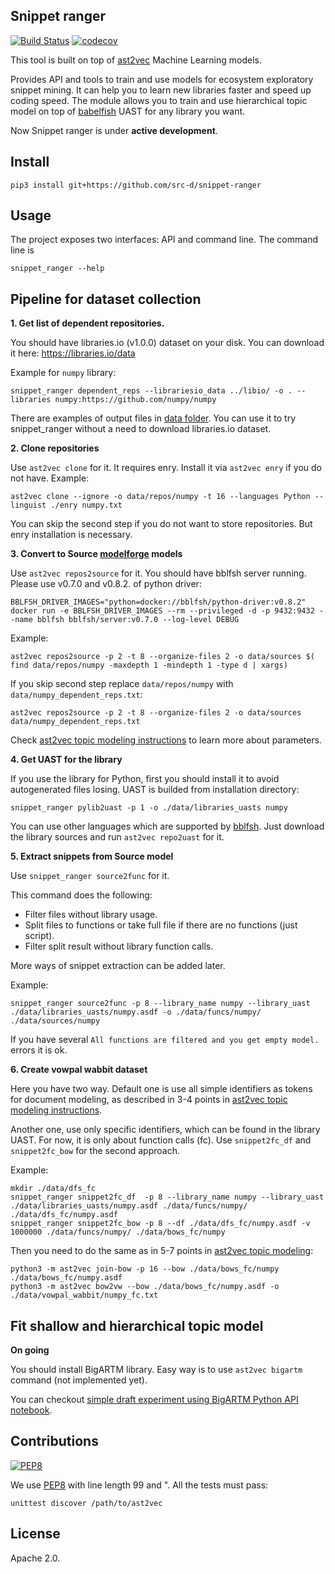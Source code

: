 ## Snippet ranger

[![Build Status](https://travis-ci.org/src-d/snippet-ranger.svg)](https://travis-ci.org/src-d/snippet-ranger) 
[![codecov](https://codecov.io/github/src-d/snippet-ranger/coverage.svg)](https://codecov.io/gh/src-d/snippet-ranger)

This tool is built on top of [ast2vec](https://github.com/src-d/ast2vec) Machine Learning models.

Provides API and tools to train and use models for ecosystem exploratory snippet mining.
It can help you to learn new libraries faster and speed up coding speed.
The module allows you to train and use hierarchical topic model on top of
[babelfish](https://github.com/bblfsh) UAST for any library you want.

Now Snippet ranger is under **active development**.

## Install

```
pip3 install git+https://github.com/src-d/snippet-ranger
```

## Usage

The project exposes two interfaces: API and command line. The command line is

```
snippet_ranger --help
```

## Pipeline for dataset collection

**1. Get list of dependent repositories.**

You should have libraries.io (v1.0.0) dataset on your disk. 
You can download it here: https://libraries.io/data

Example for `numpy` library:
```
snippet_ranger dependent_reps --librariesio_data ../libio/ -o . --libraries numpy:https://github.com/numpy/numpy
```

There are examples of output files in [data folder](https://github.com/src-d/snippet-ranger/tree/master/data). 
You can use it to try snippet_ranger without a need to download libraries.io dataset.

**2. Clone repositories**

Use `ast2vec clone` for it. It requires enry. Install it via `ast2vec enry` if you do not have.
Example:
```
ast2vec clone --ignore -o data/repos/numpy -t 16 --languages Python --linguist ./enry numpy.txt
```

You can skip the second step if you do not want to store repositories.
But enry installation is necessary.

**3. Convert to Source [modelforge](https://github.com/src-d/modelforge) models**

Use `ast2vec repos2source` for it.
You should have bblfsh server running. 
Please use v0.7.0 and v0.8.2. of python driver:
```
BBLFSH_DRIVER_IMAGES="python=docker://bblfsh/python-driver:v0.8.2" docker run -e BBLFSH_DRIVER_IMAGES --rm --privileged -d -p 9432:9432 --name bblfsh bblfsh/server:v0.7.0 --log-level DEBUG
```

Example:
```
ast2vec repos2source -p 2 -t 8 --organize-files 2 -o data/sources $( find data/repos/numpy -maxdepth 1 -mindepth 1 -type d | xargs)
```
If you skip second step replace `data/repos/numpy` with `data/numpy_dependent_reps.txt`:
```
ast2vec repos2source -p 2 -t 8 --organize-files 2 -o data/sources data/numpy_dependent_reps.txt
```

Check [ast2vec topic modeling instructions](https://github.com/src-d/ast2vec/blob/master/topic_modeling.md#fetch-repositories-and-save-them-as-source-models)
to learn more about parameters.

**4. Get UAST for the library**

If you use the library for Python, first you should install it to avoid autogenerated files losing. 
UAST is builded from installation directory:
```
snippet_ranger pylib2uast -p 1 -o ./data/libraries_uasts numpy
```

You can use other languages which are supported by [bblfsh](doc.bblf.sh).
Just download the library sources and run `ast2vec repo2uast` for it.

**5. Extract snippets from Source model**

Use `snippet_ranger source2func` for it.

This command does the following:
  * Filter files without library usage. 
  * Split files to functions or take full file if there are no functions (just script).
  * Filter split result without library function calls.

More ways of snippet extraction can be added later. 

Example:
```
snippet_ranger source2func -p 8 --library_name numpy --library_uast ./data/libraries_uasts/numpy.asdf -o ./data/funcs/numpy/ ./data/sources/numpy
```

If you have several `All functions are filtered and you get empty model.` errors it is ok.

**6. Create vowpal wabbit dataset**

Here you have two way. Default one is use all simple identifiers as tokens for document modeling, 
as described in 3-4 points in 
[ast2vec topic modeling instructions](https://github.com/src-d/ast2vec/blob/master/topic_modeling.md).

Another one, use only specific identifiers, which can be found in the library UAST.
For now, it is only about function calls (fc).
Use `snippet2fc_df` and `snippet2fc_bow` for the second approach.

Example:
```
mkdir ./data/dfs_fc
snippet_ranger snippet2fc_df  -p 8 --library_name numpy --library_uast ./data/libraries_uasts/numpy.asdf ./data/funcs/numpy/ ./data/dfs_fc/numpy.asdf
snippet_ranger snippet2fc_bow -p 8 --df ./data/dfs_fc/numpy.asdf -v 1000000 ./data/funcs/numpy/ ./data/bows_fc/numpy
```

Then you need to do the same as in 5-7 points in 
[ast2vec topic modeling](https://github.com/src-d/ast2vec/blob/master/topic_modeling.md):

```
python3 -m ast2vec join-bow -p 16 --bow ./data/bows_fc/numpy ./data/bows_fc/numpy.asdf
python3 -m ast2vec bow2vw --bow ./data/bows_fc/numpy.asdf -o ./data/vowpal_wabbit/numpy_fc.txt
```

## Fit shallow and hierarchical topic model

**On going**

You should install BigARTM library. 
Easy way is to use `ast2vec bigartm` command (not implemented yet).

You can checkout 
[simple draft experiment using BigARTM Python API notebook](https://github.com/src-d/snipper-ranger/blob/master/experiments/BigARTM_run_example.ipynb).

## Contributions
[![PEP8](https://img.shields.io/badge/code%20style-pep8-orange.svg)](https://www.python.org/dev/peps/pep-0008/)

We use [PEP8](https://www.python.org/dev/peps/pep-0008/) with line length 99 and ". All the tests
must pass:

```
unittest discover /path/to/ast2vec
```

## License

Apache 2.0.
